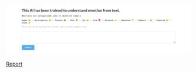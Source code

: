 ![Application](images/landing_page.png) 

[Report](https://github.com/oaarnikoivu/ainoa/blob/master/1502639%20AARNIKOIVU%20Oliver%20-%20Thesis.pdf)
